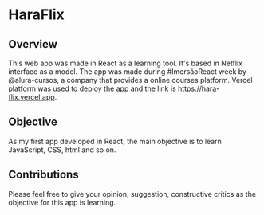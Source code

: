 # HaraFlix

## Overview
This web app was made in React as a learning tool. It's based in Netflix interface as a model.
The app was made during #ImersãoReact week by @alura-cursos, a company that provides a online courses platform.
Vercel platform was used to deploy the app and the link is https://hara-flix.vercel.app.

## Objective
As my first app developed in React, the main objective is to learn JavaScript, CSS, html and so on.

## Contributions
Please feel free to give your opinion, suggestion, constructive critics as the objective for this app is learning.
